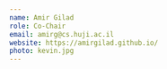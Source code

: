 ```yaml
---
name: Amir Gilad
role: Co-Chair
email: amirg@cs.huji.ac.il
website: https://amirgilad.github.io/
photo: kevin.jpg
---
```

